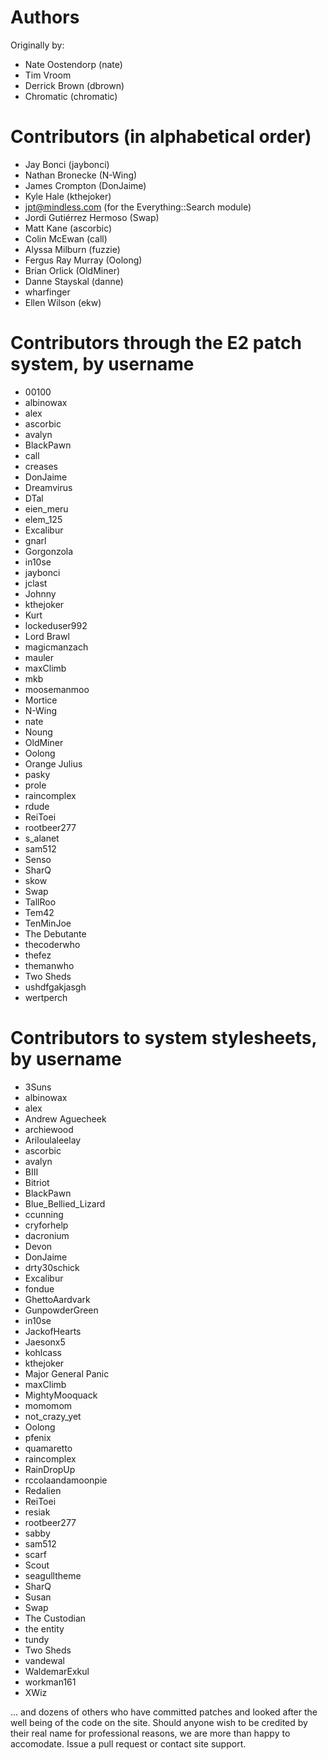 # Authors

Originally by:
* Nate Oostendorp (nate)
* Tim Vroom
* Derrick Brown (dbrown)
* Chromatic (chromatic)

# Contributors (in alphabetical order)

* Jay Bonci (jaybonci)
* Nathan Bronecke (N-Wing)
* James Crompton (DonJaime)
* Kyle Hale (kthejoker)
* jpt@mindless.com (for the Everything::Search module)
* Jordi Gutiérrez Hermoso (Swap)
* Matt Kane (ascorbic)
* Colin McEwan (call)
* Alyssa Milburn (fuzzie)
* Fergus Ray Murray (Oolong)
* Brian Orlick (OldMiner)
* Danne Stayskal (danne)
* wharfinger
* Ellen Wilson (ekw)

# Contributors through the E2 patch system, by username
* 00100
* albinowax
* alex
* ascorbic
* avalyn
* BlackPawn
* call
* creases
* DonJaime
* Dreamvirus
* DTal
* eien_meru
* elem_125
* Excalibur
* gnarl
* Gorgonzola
* in10se
* jaybonci
* jclast
* Johnny
* kthejoker
* Kurt
* lockeduser992
* Lord Brawl
* magicmanzach
* mauler
* maxClimb
* mkb
* moosemanmoo
* Mortice
* N-Wing
* nate
* Noung
* OldMiner
* Oolong
* Orange Julius
* pasky
* prole
* raincomplex
* rdude
* ReiToei
* rootbeer277
* s_alanet
* sam512
* Senso
* SharQ
* skow
* Swap
* TallRoo
* Tem42
* TenMinJoe
* The Debutante
* thecoderwho
* thefez
* themanwho
* Two Sheds
* ushdfgakjasgh
* wertperch

# Contributors to system stylesheets, by username
* 3Suns
* albinowax
* alex
* Andrew Aguecheek
* archiewood
* Ariloulaleelay
* ascorbic
* avalyn
* BIII
* Bitriot
* BlackPawn
* Blue_Bellied_Lizard
* ccunning
* cryforhelp
* dacronium
* Devon
* DonJaime
* drty30schick
* Excalibur
* fondue
* GhettoAardvark
* GunpowderGreen
* in10se
* JackofHearts
* Jaesonx5
* kohlcass
* kthejoker
* Major General Panic
* maxClimb
* MightyMooquack
* momomom
* not_crazy_yet
* Oolong
* pfenix
* quamaretto
* raincomplex
* RainDropUp
* rccolaandamoonpie
* Redalien
* ReiToei
* resiak
* rootbeer277
* sabby
* sam512
* scarf
* Scout
* seagulltheme
* SharQ
* Susan
* Swap
* The Custodian
* the entity
* tundy
* Two Sheds
* vandewal
* WaldemarExkul
* workman161
* XWiz
 
... and dozens of others who have committed patches and looked after the well being of the code on the site. Should anyone wish to be credited by their real name for professional reasons, we are more than happy to accomodate. Issue a pull request or contact site support.
